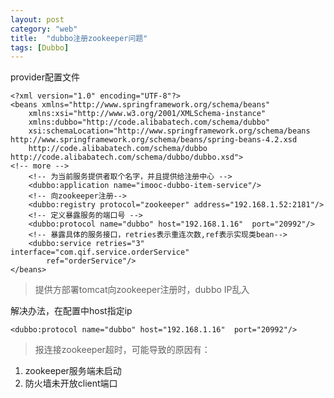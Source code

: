 ```yaml
---
layout: post
category: "web"
title:  "dubbo注册zookeeper问题"
tags: [Dubbo]
---
```


provider配置文件   

	<?xml version="1.0" encoding="UTF-8"?>
	<beans xmlns="http://www.springframework.org/schema/beans"
		xmlns:xsi="http://www.w3.org/2001/XMLSchema-instance"
		xmlns:dubbo="http://code.alibabatech.com/schema/dubbo"
		xsi:schemaLocation="http://www.springframework.org/schema/beans http://www.springframework.org/schema/beans/spring-beans-4.2.xsd
		http://code.alibabatech.com/schema/dubbo http://code.alibabatech.com/schema/dubbo/dubbo.xsd">
	<!-- more -->
		<!-- 为当前服务提供者取个名字，并且提供给注册中心 -->  
		<dubbo:application name="imooc-dubbo-item-service"/>  
		<!-- 向zookeeper注册-->  
		<dubbo:registry protocol="zookeeper" address="192.168.1.52:2181"/>  
		<!-- 定义暴露服务的端口号 -->  
		<dubbo:protocol name="dubbo" host="192.168.1.16"  port="20992"/>  
		<!-- 暴露具体的服务接口，retries表示重连次数,ref表示实现类bean-->  
		<dubbo:service retries="3" interface="com.qif.service.orderService"
			ref="orderService"/>  
	</beans>  



> 提供方部署tomcat向zookeeper注册时，dubbo IP乱入  
  
解决办法，在配置中host指定ip    

	<dubbo:protocol name="dubbo" host="192.168.1.16"  port="20992"/>  



> 报连接zookeeper超时，可能导致的原因有：  

1. zookeeper服务端未启动  
1. 防火墙未开放client端口  
